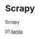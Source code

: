 # Scrapy
Scrapy

01 [lianjia](https://github.com/shugangwang/Scrapy/blob/master/01lianjia/README.md)